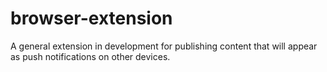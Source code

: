 # browser-extension
A general extension in development for publishing content that will appear as push notifications on other devices.
